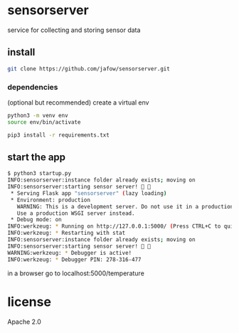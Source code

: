 # sensorserver
service for collecting and storing sensor data

## install
```bash
git clone https://github.com/jafow/sensorserver.git
```
### dependencies
(optional but recommended)
create a virtual env

```bash
python3 -m venv env
source env/bin/activate
```

```bash
pip3 install -r requirements.txt
```

## start the app
```bash
$ python3 startup.py
INFO:sensorserver:instance folder already exists; moving on
INFO:sensorserver:starting sensor server! 🙌 🚀
 * Serving Flask app "sensorserver" (lazy loading)
 * Environment: production
   WARNING: This is a development server. Do not use it in a production deployment.
   Use a production WSGI server instead.
 * Debug mode: on
INFO:werkzeug: * Running on http://127.0.0.1:5000/ (Press CTRL+C to quit)
INFO:werkzeug: * Restarting with stat
INFO:sensorserver:instance folder already exists; moving on
INFO:sensorserver:starting sensor server! 🙌 🚀
WARNING:werkzeug: * Debugger is active!
INFO:werkzeug: * Debugger PIN: 278-316-477
```

in a browser go to localhost:5000/temperature

# license
Apache 2.0
